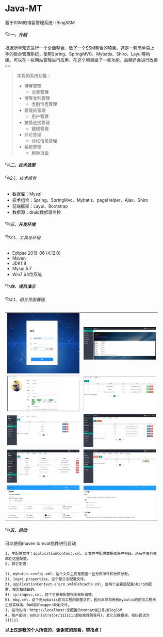 # Java-MT
基于SSM的博客管理系统--BlogSSM
<h5><a id="user-content-一介绍" class="anchor" aria-hidden="true" href="#一介绍"><svg class="octicon octicon-link" viewBox="0 0 16 16" version="1.1" width="16" height="16" aria-hidden="true"><path fill-rule="evenodd" d="M4 9h1v1H4c-1.5 0-3-1.69-3-3.5S2.55 3 4 3h4c1.45 0 3 1.69 3 3.5 0 1.41-.91 2.72-2 3.25V8.59c.58-.45 1-1.27 1-2.09C10 5.22 8.98 4 8 4H4c-.98 0-2 1.22-2 2.5S3 9 4 9zm9-3h-1v1h1c1 0 2 1.22 2 2.5S13.98 12 13 12H9c-.98 0-2-1.22-2-2.5 0-.83.42-1.64 1-2.09V6.25c-1.09.53-2 1.84-2 3.25C6 11.31 7.55 13 9 13h4c1.45 0 3-1.69 3-3.5S14.5 6 13 6z"></path></svg></a>一、介绍</h5>
<p>根据所学知识进行一个全面整合。做了一个SSM整合的项目。这是一套简单易上手的后台管理系统，使用Spring、SpringMVC、Mybatis、Shiro、Layui等构建。可以在一些网站管理进行应用。在这个项目做了一些功能，后期还会进行改善~~</p>
<blockquote>
<p>实现的系统功能：</p>
<ul>
<li>博客管理
<ul>
<li>文章管理</li>
</ul>
</li>
<li>博客类别管理
<ul>
<li>类别信息管理</li>
</ul>
</li>
<li>管理员管理
<ul>
<li>用户管理</li>
</ul>
</li>
<li>友情链接管理
<ul>
<li>链接管理</li>
</ul>
</li>
<li>评论管理
<ul>
<li>评论信息管理</li>
</ul>
</li>
<li>系统管理
<ul>
<li>刷新页面</li>
</ul>
</li>
</ul>
</blockquote>
<h5><a id="user-content-二技术选型" class="anchor" aria-hidden="true" href="#二技术选型"><svg class="octicon octicon-link" viewBox="0 0 16 16" version="1.1" width="16" height="16" aria-hidden="true"><path fill-rule="evenodd" d="M4 9h1v1H4c-1.5 0-3-1.69-3-3.5S2.55 3 4 3h4c1.45 0 3 1.69 3 3.5 0 1.41-.91 2.72-2 3.25V8.59c.58-.45 1-1.27 1-2.09C10 5.22 8.98 4 8 4H4c-.98 0-2 1.22-2 2.5S3 9 4 9zm9-3h-1v1h1c1 0 2 1.22 2 2.5S13.98 12 13 12H9c-.98 0-2-1.22-2-2.5 0-.83.42-1.64 1-2.09V6.25c-1.09.53-2 1.84-2 3.25C6 11.31 7.55 13 9 13h4c1.45 0 3-1.69 3-3.5S14.5 6 13 6z"></path></svg></a>二、技术选型</h5>
<h6><a id="user-content-21技术组合" class="anchor" aria-hidden="true" href="#21技术组合"><svg class="octicon octicon-link" viewBox="0 0 16 16" version="1.1" width="16" height="16" aria-hidden="true"><path fill-rule="evenodd" d="M4 9h1v1H4c-1.5 0-3-1.69-3-3.5S2.55 3 4 3h4c1.45 0 3 1.69 3 3.5 0 1.41-.91 2.72-2 3.25V8.59c.58-.45 1-1.27 1-2.09C10 5.22 8.98 4 8 4H4c-.98 0-2 1.22-2 2.5S3 9 4 9zm9-3h-1v1h1c1 0 2 1.22 2 2.5S13.98 12 13 12H9c-.98 0-2-1.22-2-2.5 0-.83.42-1.64 1-2.09V6.25c-1.09.53-2 1.84-2 3.25C6 11.31 7.55 13 9 13h4c1.45 0 3-1.69 3-3.5S14.5 6 13 6z"></path></svg></a>2.1、技术组合</h6>
<ul>
<li>数据库：Mysql</li>
<li>技术组合：Spring、SpringMvc、Mybatis、pageHelper、Ajax、Shiro</li>
<li>前端框架：Layui、Bootstrap</li>
<li>数据源：druid数据源监控</li>
</ul>
<h5><a id="user-content-三开发环境" class="anchor" aria-hidden="true" href="#三开发环境"><svg class="octicon octicon-link" viewBox="0 0 16 16" version="1.1" width="16" height="16" aria-hidden="true"><path fill-rule="evenodd" d="M4 9h1v1H4c-1.5 0-3-1.69-3-3.5S2.55 3 4 3h4c1.45 0 3 1.69 3 3.5 0 1.41-.91 2.72-2 3.25V8.59c.58-.45 1-1.27 1-2.09C10 5.22 8.98 4 8 4H4c-.98 0-2 1.22-2 2.5S3 9 4 9zm9-3h-1v1h1c1 0 2 1.22 2 2.5S13.98 12 13 12H9c-.98 0-2-1.22-2-2.5 0-.83.42-1.64 1-2.09V6.25c-1.09.53-2 1.84-2 3.25C6 11.31 7.55 13 9 13h4c1.45 0 3-1.69 3-3.5S14.5 6 13 6z"></path></svg></a>三、开发环境</h5>
<h6><a id="user-content-31工具与环境" class="anchor" aria-hidden="true" href="#31工具与环境"><svg class="octicon octicon-link" viewBox="0 0 16 16" version="1.1" width="16" height="16" aria-hidden="true"><path fill-rule="evenodd" d="M4 9h1v1H4c-1.5 0-3-1.69-3-3.5S2.55 3 4 3h4c1.45 0 3 1.69 3 3.5 0 1.41-.91 2.72-2 3.25V8.59c.58-.45 1-1.27 1-2.09C10 5.22 8.98 4 8 4H4c-.98 0-2 1.22-2 2.5S3 9 4 9zm9-3h-1v1h1c1 0 2 1.22 2 2.5S13.98 12 13 12H9c-.98 0-2-1.22-2-2.5 0-.83.42-1.64 1-2.09V6.25c-1.09.53-2 1.84-2 3.25C6 11.31 7.55 13 9 13h4c1.45 0 3-1.69 3-3.5S14.5 6 13 6z"></path></svg></a>3.1、工具与环境</h6>
<ul>
<li>Eclipse 2019-06 (4.12.0)</li>
<li>Maven</li>
<li>JDK1.8</li>
<li>Mysql 5.7</li>
<li>Win7 64位系统</li>
</ul>
<h5><a id="user-content-四项目演示" class="anchor" aria-hidden="true" href="#四项目演示"><svg class="octicon octicon-link" viewBox="0 0 16 16" version="1.1" width="16" height="16" aria-hidden="true"><path fill-rule="evenodd" d="M4 9h1v1H4c-1.5 0-3-1.69-3-3.5S2.55 3 4 3h4c1.45 0 3 1.69 3 3.5 0 1.41-.91 2.72-2 3.25V8.59c.58-.45 1-1.27 1-2.09C10 5.22 8.98 4 8 4H4c-.98 0-2 1.22-2 2.5S3 9 4 9zm9-3h-1v1h1c1 0 2 1.22 2 2.5S13.98 12 13 12H9c-.98 0-2-1.22-2-2.5 0-.83.42-1.64 1-2.09V6.25c-1.09.53-2 1.84-2 3.25C6 11.31 7.55 13 9 13h4c1.45 0 3-1.69 3-3.5S14.5 6 13 6z"></path></svg></a>四、项目演示</h5>
<h6><a id="user-content-41相关页面截图" class="anchor" aria-hidden="true" href="#41相关页面截图"><svg class="octicon octicon-link" viewBox="0 0 16 16" version="1.1" width="16" height="16" aria-hidden="true"><path fill-rule="evenodd" d="M4 9h1v1H4c-1.5 0-3-1.69-3-3.5S2.55 3 4 3h4c1.45 0 3 1.69 3 3.5 0 1.41-.91 2.72-2 3.25V8.59c.58-.45 1-1.27 1-2.09C10 5.22 8.98 4 8 4H4c-.98 0-2 1.22-2 2.5S3 9 4 9zm9-3h-1v1h1c1 0 2 1.22 2 2.5S13.98 12 13 12H9c-.98 0-2-1.22-2-2.5 0-.83.42-1.64 1-2.09V6.25c-1.09.53-2 1.84-2 3.25C6 11.31 7.55 13 9 13h4c1.45 0 3-1.69 3-3.5S14.5 6 13 6z"></path></svg></a>4.1、相关页面截图</h6>
<table>
    <tbody><tr>
        <td><a target="_blank" rel="noopener noreferrer" href="https://raw.githubusercontent.com/Code-WZB/BlogSSM-photo/master/Login.jpg"><img src="https://raw.githubusercontent.com/Code-WZB/BlogSSM-photo/master/Login.jpg" data-canonical-src="https://github.com/Code-WZB/BlogSSM-photo/blob/master/Login.jpg" style="max-width:100%;"></a></td>
        <td><a target="_blank" rel="noopener noreferrer" href="https://raw.githubusercontent.com/Code-WZB/BlogSSM-photo/master/main.jpg"><img src="https://raw.githubusercontent.com/Code-WZB/BlogSSM-photo/master/main.jpg" data-canonical-src="https://github.com/Code-WZB/BlogSSM-photo/blob/master/main.jpg" style="max-width:100%;"></a></td>
    </tr>
    <tr>
       <td><a target="_blank" rel="noopener noreferrer" href="https://raw.githubusercontent.com/Code-WZB/BlogSSM-photo/master/administrator.jpg"><img src="https://raw.githubusercontent.com/Code-WZB/BlogSSM-photo/master/administrator.jpg" data-canonical-src="https://github.com/Code-WZB/BlogSSM-photo/blob/master/administrator.jpg" style="max-width:100%;"></a></td>
        <td><a target="_blank" rel="noopener noreferrer" href="https://raw.githubusercontent.com/Code-WZB/BlogSSM-photo/master/article.jpg"><img src="https://raw.githubusercontent.com/Code-WZB/BlogSSM-photo/master/article.jpg" data-canonical-src="https://github.com/Code-WZB/BlogSSM-photo/blob/master/article.jpg" style="max-width:100%;"></a></td>
    </tr>
    <tr>
        <td><a target="_blank" rel="noopener noreferrer" href="https://raw.githubusercontent.com/Code-WZB/BlogSSM-photo/master/blogmessage.jpg"><img src="https://raw.githubusercontent.com/Code-WZB/BlogSSM-photo/master/blogmessage.jpg" data-canonical-src="https://github.com/Code-WZB/BlogSSM-photo/blob/master/blogmessage.jpg" style="max-width:100%;"></a></td>
        <td><a target="_blank" rel="noopener noreferrer" href="https://raw.githubusercontent.com/Code-WZB/BlogSSM-photo/master/pmessage.jpg"><img src="https://raw.githubusercontent.com/Code-WZB/BlogSSM-photo/master/pmessage.jpg" data-canonical-src="https://github.com/Code-WZB/BlogSSM-photo/blob/master/pmessage.jpg" style="max-width:100%;"></a></td>
    </tr>
	<tr>
        <td><a target="_blank" rel="noopener noreferrer" href="https://raw.githubusercontent.com/Code-WZB/BlogSSM-photo/master/link.jpg"><img src="https://raw.githubusercontent.com/Code-WZB/BlogSSM-photo/master/link.jpg" data-canonical-src="https://github.com/Code-WZB/BlogSSM-photo/blob/master/link.jpg" style="max-width:100%;"></a></td>
        <td><a target="_blank" rel="noopener noreferrer" href="https://raw.githubusercontent.com/Code-WZB/BlogSSM-photo/master/comment.jpg"><img src="https://raw.githubusercontent.com/Code-WZB/BlogSSM-photo/master/comment.jpg" data-canonical-src="https://github.com/Code-WZB/BlogSSM-photo/blob/master/comment.jpg" style="max-width:100%;"></a></td>
    </tr>	 
    <tr>
        <td><a target="_blank" rel="noopener noreferrer" href="https://raw.githubusercontent.com/Code-WZB/BlogSSM-photo/master/alink.jpg"><img src="https://raw.githubusercontent.com/Code-WZB/BlogSSM-photo/master/alink.jpg" data-canonical-src="https://github.com/Code-WZB/BlogSSM-photo/blob/master/alink.jpg" style="max-width:100%;"></a></td>
        <td><a target="_blank" rel="noopener noreferrer" href="https://raw.githubusercontent.com/Code-WZB/BlogSSM-photo/master/about.jpg"><img src="https://raw.githubusercontent.com/Code-WZB/BlogSSM-photo/master/about.jpg" data-canonical-src="https://github.com/Code-WZB/BlogSSM-photo/blob/master/about.jpg" style="max-width:100%;"></a></td>
    </tr>
</tbody></table>
<h5><a id="user-content-五启动" class="anchor" aria-hidden="true" href="#五启动"><svg class="octicon octicon-link" viewBox="0 0 16 16" version="1.1" width="16" height="16" aria-hidden="true"><path fill-rule="evenodd" d="M4 9h1v1H4c-1.5 0-3-1.69-3-3.5S2.55 3 4 3h4c1.45 0 3 1.69 3 3.5 0 1.41-.91 2.72-2 3.25V8.59c.58-.45 1-1.27 1-2.09C10 5.22 8.98 4 8 4H4c-.98 0-2 1.22-2 2.5S3 9 4 9zm9-3h-1v1h1c1 0 2 1.22 2 2.5S13.98 12 13 12H9c-.98 0-2-1.22-2-2.5 0-.83.42-1.64 1-2.09V6.25c-1.09.53-2 1.84-2 3.25C6 11.31 7.55 13 9 13h4c1.45 0 3-1.69 3-3.5S14.5 6 13 6z"></path></svg></a>五、启动</h5>
<p>可以使用maven tomcat插件进行启动</p>
<pre><code>1. 主配置文件：applicationContext.xml，此文件中配置数据库账户密码，还有些事务等都在这里配置。
2. 其它配置：<br>
1)、mybatis-config.xml，这个文件主要是配置一些分页插件和分页参数。
2)、log4j.properties，这个是日志配置文件。
3)、applicationContext-shiro.xml和ehcache.xml，这两个主要是配置shiro的配置，校验和拦截的。
4)、springmvc.xml，这个主要是配置视图解析器等。
5)、mbg.xml，这个是mybatis逆向工程的配置文件，因为本项目用到mybatis的逆向工程来生成实体类、DAO层和mapper映射文件。
3. 启动访问：http://localhost:您配置的tomcat端口号/BlogSSM
4. 账户密码：administrator/111111(超级管理员账号)，其它见数据库。密码尝试为111111
</code></pre>
</article>
  </div>
  <b>以上仅是我的个人所做的，谢谢您的观看，望指点！</b>
